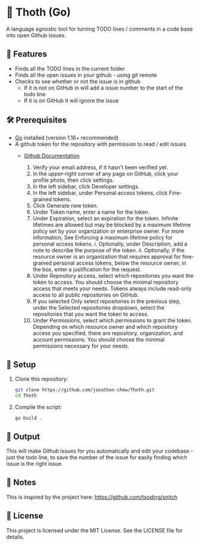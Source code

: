 # 🌃 Thoth (Go)

A language agnostic tool for turning TODO lines / comments in a code base into open Github issues.

## 🚀 Features

- Finds all the TODO lines in the current folder 
- Finds all the open issues in your github - using git remote 
- Checks to see whether or not the issue is in github 
    - If it is not on GitHub in will add a issue number to the start of the todo line
    - If it is on GitHub it will ignore the issue 

## 🛠️ Prerequisites

- [Go](https://golang.org/dl/) installed (version 1.16+ recommended)
- A github token for the repository with permission to read / edit issues 
    - [Github Documentation](https://docs.github.com/en/authentication/keeping-your-account-and-data-secure/managing-your-personal-access-tokens#creating-a-fine-grained-personal-access-token)

        1. Verify your email address, if it hasn't been verified yet.
        2. In the upper-right corner of any page on GitHub, click your profile photo, then click settings.
        3. In the left sidebar, click Developer settings.
        4. In the left sidebar, under Personal access tokens, click Fine-grained tokens.
        5. Click Generate new token.
        6. Under Token name, enter a name for the token.
        7. Under Expiration, select an expiration for the token. Infinite lifetimes are allowed but may be blocked by a maximum lifetime policy set by your organization or enterprise owner. For more information, See Enforcing a maximum lifetime policy for personal access tokens.
            i. Optionally, under Description, add a note to describe the purpose of the token.
            ii. Optionally, if the resource owner is an organization that requires approval for fine-grained personal access tokens, below the resource owner, in the box, enter a justification for the request.
        9. Under Repository access, select which repositories you want the token to access. You should choose the minimal repository access that meets your needs. Tokens always include read-only access to all public repositories on GitHub.
        10. If you selected Only select repositories in the previous step, under the Selected repositories dropdown, select the repositories that you want the token to access.
        11. Under Permissions, select which permissions to grant the token. Depending on which resource owner and which repository access you specified, there are repository, organization, and account permissions. You should choose the minimal permissions necessary for your needs.

## 📁 Setup

1. Clone this repository:

   ```bash
   git clone https://github.com/jonathon-chew/Thoth.git
   cd Thoth 
   ```

2. Compile the script:

    `go build .`

## 📂 Output

This will make Github issues for you automatically and edit your codebase - just the todo line, to save the number of the issue for easily finding which issue is the right issue.

## 🧠 Notes

This is inspired by the project here: https://github.com/tsoding/snitch

## 📜 License

This project is licensed under the MIT License. See the LICENSE file for details.
